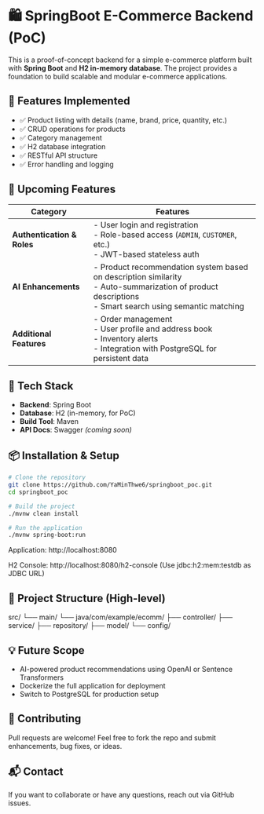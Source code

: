 # 🛍️ SpringBoot E-Commerce Backend (PoC)

This is a proof-of-concept backend for a simple e-commerce platform built with **Spring Boot** and **H2 in-memory database**. The project provides a foundation to build scalable and modular e-commerce applications.

## 🚀 Features Implemented

- ✅ Product listing with details (name, brand, price, quantity, etc.)
- ✅ CRUD operations for products
- ✅ Category management
- ✅ H2 database integration
- ✅ RESTful API structure
- ✅ Error handling and logging


## 🔐 Upcoming Features

| Category              | Features                                                                 |
|-----------------------|--------------------------------------------------------------------------|
| **Authentication & Roles** | - User login and registration<br>- Role-based access (`ADMIN`, `CUSTOMER`, etc.)<br>- JWT-based stateless auth |
| **AI Enhancements**        | - Product recommendation system based on description similarity<br>- Auto-summarization of product descriptions<br>- Smart search using semantic matching |
| **Additional Features**    | - Order management<br>- User profile and address book<br>- Inventory alerts<br>- Integration with PostgreSQL for persistent data |


## 🧰 Tech Stack

- **Backend**: Spring Boot
- **Database**: H2 (in-memory, for PoC)
- **Build Tool**: Maven
- **API Docs**: Swagger *(coming soon)*


## 📦 Installation & Setup

```bash
# Clone the repository
git clone https://github.com/YaMinThwe6/springboot_poc.git
cd springboot_poc

# Build the project
./mvnw clean install

# Run the application
./mvnw spring-boot:run
```

Application: http://localhost:8080

H2 Console: http://localhost:8080/h2-console
(Use jdbc:h2:mem:testdb as JDBC URL)

## 📁 Project Structure (High-level)

src/
 └── main/
     └── java/com/example/ecomm/
         ├── controller/
         ├── service/
         ├── repository/
         ├── model/
         └── config/

## 💡 Future Scope
- AI-powered product recommendations using OpenAI or Sentence Transformers
- Dockerize the full application for deployment
- Switch to PostgreSQL for production setup

## 🤝 Contributing
Pull requests are welcome! Feel free to fork the repo and submit enhancements, bug fixes, or ideas.

## 📬 Contact
If you want to collaborate or have any questions, reach out via GitHub issues.

